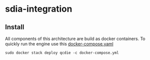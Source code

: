 # sdia-integration

## Install


All components of this architecture are build as docker containers. 
To quickly run the engine use this [docker-compose.yaml](https://github.com/qcdis-sdia/sdia/blob/main/docker-compose.yml)
```
sudo docker stack deploy qcdie -c docker-compose.yml
```





